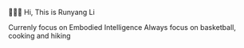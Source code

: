 :tada::tada::tada: Hi, This is Runyang Li

Currenly focus on Embodied Intelligence
Always focus on basketball, cooking and hiking




